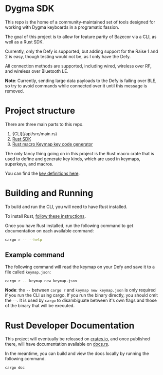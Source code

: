 # Dygma SDK

This repo is the home of a community-maintained set of tools designed for
working with Dygma keyboards in a programatic fassion.

The goal of this project is to allow for feature parity of Bazecor
via a CLI, as well as a Rust SDK.

Currently, only the Defy is supported, but adding support for the Raise 1 and 2
is easy, though testing would not be, as I only have the Defy.

All connection methods are supported, including wired, wireless over
RF, and wireless over Bluetooth LE.

**Note**: Currently, sending large data payloads to the Defy is failing over
BLE, so try to avoid commands while connected over it until this message is
removed.

# Project structure

There are three main parts to this repo.

1. {CLI](/api/src/main.rs)
2. [Rust SDK](/api/src/lib.rs)
3. [Rust macro Keymap key code generator](/macros/src/lib.rs)

The only fancy thing going on in this project is the Rust macro crate that is
used to define and generate key kinds, which are used in keymaps, superkeys,
and macros.

You can find the [key definitions here](/api/src/parsing/keymap/keycode_tables.rs).

# Building and Running

To build and run the CLI, you will need to have Rust installed.

To install Rust, [follow these instructions](https://rust-lang.org/tools/install/).

Once you have Rust installed, run the following command to get documentation
on each available command:

```sh
cargo r -- --help
```

## Example command

The following command will read the keymap on your Defy and save it to a file
called `keymap.json`:

```sh
cargo r -- keymap new keymap.json
```

**Node**: the `--` between `cargo r` and `keymap new keymap.json` is only
required if you run the CLI using cargo. If you run the binary directly, you
should omit the `--`. It is used by `cargo` to disambiguate between it's own
flags and those of the binary that will be executed.

# Rust Developer Documentation

This project will eventually be released on [crates.io](https://crates.io/),
and once published there, will have documentation available on [docs.rs](https://docs.rs).

In the meantime, you can build and view the docs locally by running
the following command.

```sh
cargo doc
```
